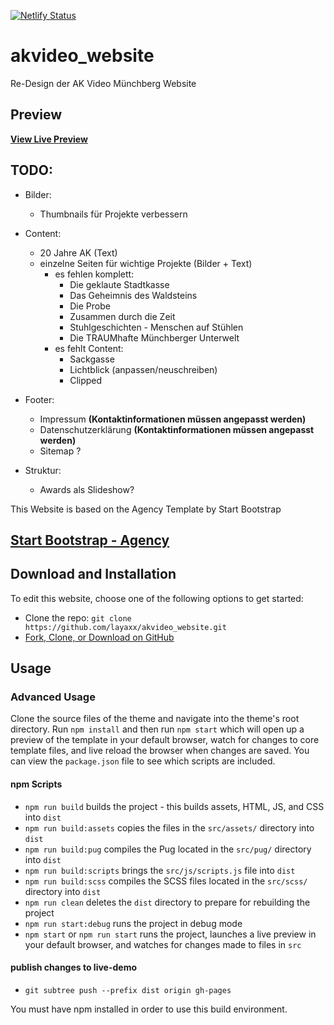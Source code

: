 [![Netlify Status](https://api.netlify.com/api/v1/badges/ab9dbb29-10eb-4bb8-8248-c774143daa1c/deploy-status)](https://app.netlify.com/sites/akvideo/deploys)

# akvideo_website
Re-Design der AK Video Münchberg Website

## Preview

**[View Live Preview](https://layaxx.github.io/akvideo_website/)**

## TODO:
- Bilder:
  - Thumbnails für Projekte verbessern
  
 - Content:
    - 20 Jahre AK (Text)
    - einzelne Seiten für wichtige Projekte (Bilder + Text)
      - es fehlen komplett:
         - Die geklaute Stadtkasse
         - Das Geheimnis des Waldsteins
         - Die Probe
         - Zusammen durch die Zeit
         - Stuhlgeschichten - Menschen auf Stühlen
         - Die TRAUMhafte Münchberger Unterwelt
      - es fehlt Content:
         - Sackgasse
         - Lichtblick (anpassen/neuschreiben)
         - Clipped
    
 - Footer:
    - Impressum **(Kontaktinformationen müssen angepasst werden)**
    - Datenschutzerklärung **(Kontaktinformationen müssen angepasst werden)**
    - Sitemap ?
  
 - Struktur:
    - Awards als Slideshow?
    


This Website is based on the Agency Template by Start Bootstrap

## [Start Bootstrap - Agency](https://startbootstrap.com/themes/agency/)


## Download and Installation

To edit this website, choose one of the following options to get started:

- Clone the repo: `git clone https://github.com/layaxx/akvideo_website.git`
- [Fork, Clone, or Download on GitHub](https://github.com/layaxx/akvideo_website)

## Usage

### Advanced Usage

Clone the source files of the theme and navigate into the theme's root directory. Run `npm install` and then run `npm start` which will open up a preview of the template in your default browser, watch for changes to core template files, and live reload the browser when changes are saved. You can view the `package.json` file to see which scripts are included.

#### npm Scripts

- `npm run build` builds the project - this builds assets, HTML, JS, and CSS into `dist`
- `npm run build:assets` copies the files in the `src/assets/` directory into `dist`
- `npm run build:pug` compiles the Pug located in the `src/pug/` directory into `dist`
- `npm run build:scripts` brings the `src/js/scripts.js` file into `dist`
- `npm run build:scss` compiles the SCSS files located in the `src/scss/` directory into `dist`
- `npm run clean` deletes the `dist` directory to prepare for rebuilding the project
- `npm run start:debug` runs the project in debug mode
- `npm start` or `npm run start` runs the project, launches a live preview in your default browser, and watches for changes made to files in `src`

#### publish changes to live-demo
- `git subtree push --prefix dist origin gh-pages`

You must have npm installed in order to use this build environment.

